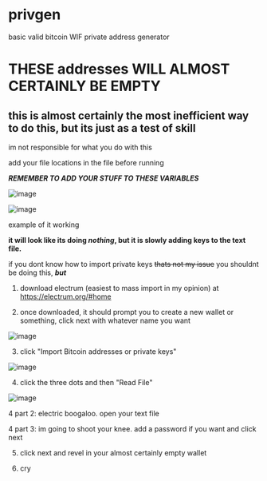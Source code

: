 # privgen
basic valid bitcoin WIF private address generator
<h1>THESE addresses WILL ALMOST CERTAINLY BE EMPTY</h1>
<h2> this is almost certainly the most inefficient way to do this, but its just as a test of skill</h2>
im not responsible for what you do with this

add your file locations in the file before running

<b><i>REMEMBER TO ADD YOUR STUFF TO THESE VARIABLES</i></b>

![image](https://user-images.githubusercontent.com/91802844/221621142-7876e768-7fee-408f-b34d-bdf8aea378d4.png)


![image](https://user-images.githubusercontent.com/91802844/221621921-e9de8c4f-d1b0-4b65-8e28-b627a307022f.png)

example of it working

<b> it will look like its doing <i>nothing</i>, but it is slowly adding keys to the text file.</b>

if you dont know how to import private keys <s>thats not my issue</s> you shouldnt be doing this, <b><i>but</i></b>

1. download electrum (easiest to mass import in my opinion) at https://electrum.org/#home

2. once downloaded, it should prompt you to create a new wallet or something, click next with whatever name you want

![image](https://user-images.githubusercontent.com/91802844/221505213-a268cffa-426d-46ad-8129-23fef7b48ec0.png)

3. click "Import Bitcoin addresses or private keys"

![image](https://user-images.githubusercontent.com/91802844/221505296-fd01026e-a50e-4261-a3ff-31f998992f35.png)

4. click the three dots and then "Read File"

![image](https://user-images.githubusercontent.com/91802844/221505390-ac7e1ee1-0f17-446b-a3d6-cecf80a08593.png)

4 part 2: electric boogaloo. open your text file

4 part 3: im going to shoot your knee. add a password if you want and click next


5. click next and revel in your almost certainly empty wallet

6. cry

